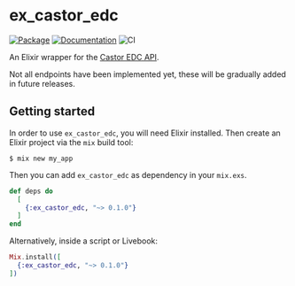 # ex_castor_edc

[![Package](https://img.shields.io/hexpm/v/ex_castor_edc.svg)](https://hex.pm/packages/ex_castor_edc) [![Documentation](http://img.shields.io/badge/hex.pm-docs-green.svg?style=flat)](https://hexdocs.pm/ex_castor_edc) ![CI](https://github.com/basbl/ex_castor_edc/actions/workflows/ci.yml/badge.svg)

An Elixir wrapper for the [Castor EDC API](https://data.castoredc.com/api).

Not all endpoints have been implemented yet, these will be gradually added in future releases.

## Getting started

In order to use `ex_castor_edc`, you will need Elixir installed. Then create an
Elixir project via the `mix` build tool:

```
$ mix new my_app
```

Then you can add `ex_castor_edc` as dependency in your `mix.exs`.

```elixir
def deps do
  [
    {:ex_castor_edc, "~> 0.1.0"}
  ]
end
```

Alternatively, inside a script or Livebook:

```elixir
Mix.install([
  {:ex_castor_edc, "~> 0.1.0"}
])
```
